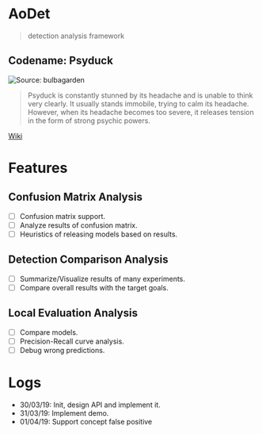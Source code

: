 AoDet
=====

>  detection analysis framework

## Codename: Psyduck

![Source: bulbagarden](https://cdn.bulbagarden.net/upload/thumb/5/53/054Psyduck.png/250px-054Psyduck.png)

> Psyduck is constantly stunned by its headache and is unable to think very clearly. It usually stands immobile, trying to calm its headache. However, when its headache becomes too severe, it releases tension in the form of strong psychic powers. 

[Wiki](https://bulbapedia.bulbagarden.net/wiki/Psyduck_(Pok%C3%A9mon))

# Features

## Confusion Matrix Analysis

 - [ ] Confusion matrix support.
 - [ ] Analyze results of confusion matrix. 
 - [ ] Heuristics of releasing models based on results. 
 
## Detection Comparison Analysis 
 - [ ] Summarize/Visualize results of many experiments.
 - [ ] Compare overall results with the target goals. 
 
## Local Evaluation Analysis 
 - [ ] Compare models. 
 - [ ] Precision-Recall curve analysis. 
 - [ ] Debug wrong predictions. 

# Logs
 * 30/03/19: Init, design API and implement it. 
 * 31/03/19: Implement demo.
 * 01/04/19: Support concept false positive 
